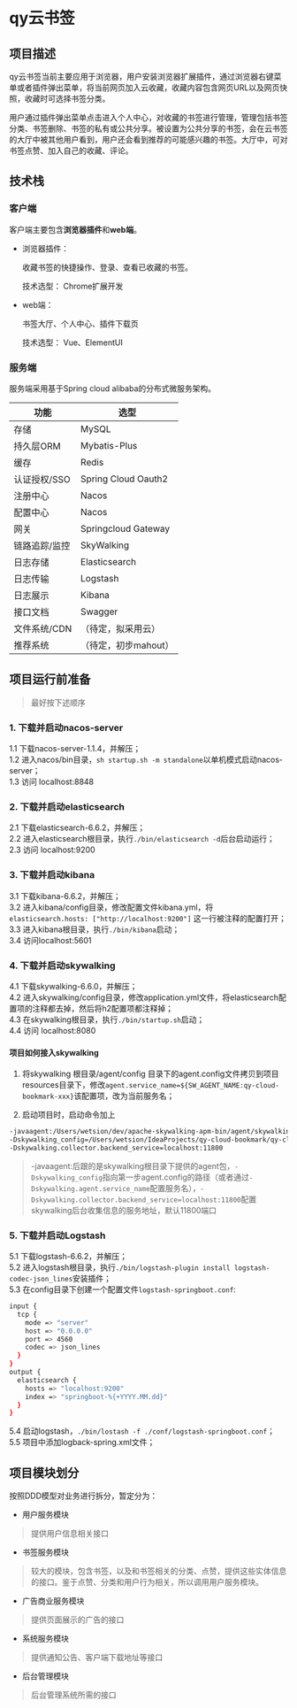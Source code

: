 
# qy云书签

## 项目描述

qy云书签当前主要应用于浏览器，用户安装浏览器扩展插件，通过浏览器右键菜单或者插件弹出菜单，将当前网页加入云收藏，收藏内容包含网页URL以及网页快照，收藏时可选择书签分类。

用户通过插件弹出菜单点击进入个人中心，对收藏的书签进行管理，管理包括书签分类、书签删除、书签的私有或公共分享。被设置为公共分享的书签，会在云书签的大厅中被其他用户看到，用户还会看到推荐的可能感兴趣的书签。大厅中，可对书签点赞、加入自己的收藏、评论。

## 技术栈

### 客户端

客户端主要包含**浏览器插件**和**web端**。

- 浏览器插件：

    收藏书签的快捷操作、登录、查看已收藏的书签。
    
    技术选型： Chrome扩展开发

- web端： 

    书签大厅、个人中心、插件下载页
    
    技术选型： Vue、ElementUI



### 服务端

服务端采用基于Spring cloud alibaba的分布式微服务架构。

功能 | 选型
---|---
存储 | MySQL
持久层ORM | Mybatis-Plus
缓存 | Redis
认证授权/SSO | Spring Cloud Oauth2
注册中心 | Nacos
配置中心 | Nacos
网关 | Springcloud Gateway
链路追踪/监控 | SkyWalking
日志存储 | Elasticsearch
日志传输 | Logstash
日志展示 | Kibana
接口文档 | Swagger
文件系统/CDN | （待定，拟采用云）
推荐系统 | （待定，初步mahout）


## 项目运行前准备

> 最好按下述顺序

### 1. 下载并启动nacos-server

1.1 下载nacos-server-1.1.4，并解压；  
1.2 进入nacos/bin目录，`sh startup.sh -m standalone`以单机模式启动nacos-server；  
1.3 访问 localhost:8848

### 2. 下载并启动elasticsearch

2.1 下载elasticsearch-6.6.2，并解压；  
2.2 进入elasticsearch根目录，执行`./bin/elasticsearch -d`后台启动运行；  
2.3 访问 localhost:9200

### 3. 下载并启动kibana

3.1 下载kibana-6.6.2，并解压；  
3.2 进入kibana/config目录，修改配置文件kibana.yml，将`elasticsearch.hosts: ["http://localhost:9200"]` 这一行被注释的配置打开；  
3.3 进入kibana根目录，执行`./bin/kibana`启动；  
3.4 访问localhost:5601

### 4. 下载并启动skywalking

4.1 下载skywalking-6.6.0，并解压；  
4.2 进入skywalking/config目录，修改application.yml文件，将elasticsearch配置项的注释都去掉，然后将h2配置项都注释掉；  
4.3 在skywalking根目录，执行`./bin/startup.sh`启动；  
4.4 访问 localhost:8080

#### 项目如何接入skywalking

1. 将skywalking 根目录/agent/config 目录下的agent.config文件拷贝到项目resources目录下，修改`agent.service_name=${SW_AGENT_NAME:qy-cloud-bookmark-xxx}`该配置项，改为当前服务名；

2. 启动项目时，启动命令加上
```sh
-javaagent:/Users/wetsion/dev/apache-skywalking-apm-bin/agent/skywalking-agent.jar
-Dskywalking_config=/Users/wetsion/IdeaProjects/qy-cloud-bookmark/qy-cloud-bookmark-gateway/src/main/resources/agent.config
-Dskywalking.collector.backend_service=localhost:11800
```
> -javaagent:后跟的是skywalking根目录下提供的agent包，`-Dskywalking_config`指向第一步agent.config的路径（或者通过`-Dskywalking.agent.service_name`配置服务名），`-Dskywalking.collector.backend_service=localhost:11800`配置skywalking后台收集信息的服务地址，默认11800端口


### 5. 下载并启动Logstash

5.1 下载logstash-6.6.2，并解压；  
5.2 进入logstash根目录，执行`./bin/logstash-plugin install logstash-codec-json_lines`安装插件；  
5.3 在config目录下创建一个配置文件`logstash-springboot.conf`:  
```sh
input {
  tcp {
    mode => "server"
    host => "0.0.0.0"
    port => 4560
    codec => json_lines
  }
}
output {
  elasticsearch {
    hosts => "localhost:9200"
    index => "springboot-%{+YYYY.MM.dd}"
  }
}
```

5.4 启动logstash，`./bin/lostash -f ./conf/logstash-springboot.conf`；  
5.5 项目中添加logback-spring.xml文件；



## 项目模块划分

按照DDD模型对业务进行拆分，暂定分为：

 - 用户服务模块

> 提供用户信息相关接口


 - 书签服务模块

> 较大的模块，包含书签，以及和书签相关的分类、点赞，提供这些实体信息的接口。鉴于点赞、分类和用户行为相关，所以调用用户服务模块。

 - 广告商业服务模块

> 提供页面展示的广告的接口

 - 系统服务模块

> 提供通知公告、客户端下载地址等接口

 - 后台管理模块

> 后台管理系统所需的接口


